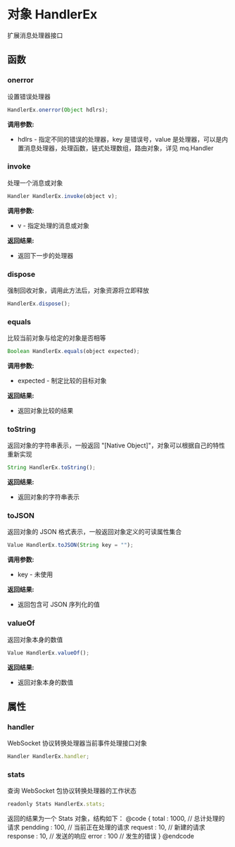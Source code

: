 # 对象 HandlerEx
扩展消息处理器接口

## 函数
        
### onerror
设置错误处理器
```JavaScript
HandlerEx.onerror(Object hdlrs);
```

**调用参数:**
* hdlrs - 指定不同的错误的处理器，key 是错误号，value 是处理器，可以是内置消息处理器，处理函数，链式处理数组，路由对象，详见 mq.Handler

### invoke
处理一个消息或对象
```JavaScript
Handler HandlerEx.invoke(object v);
```

**调用参数:**
* v - 指定处理的消息或对象

**返回结果:**
* 返回下一步的处理器

### dispose
强制回收对象，调用此方法后，对象资源将立即释放
```JavaScript
HandlerEx.dispose();
```

### equals
比较当前对象与给定的对象是否相等
```JavaScript
Boolean HandlerEx.equals(object expected);
```

**调用参数:**
* expected - 制定比较的目标对象

**返回结果:**
* 返回对象比较的结果

### toString
返回对象的字符串表示，一般返回 &#34;[Native Object]&#34;，对象可以根据自己的特性重新实现
```JavaScript
String HandlerEx.toString();
```

**返回结果:**
* 返回对象的字符串表示

### toJSON
返回对象的 JSON 格式表示，一般返回对象定义的可读属性集合
```JavaScript
Value HandlerEx.toJSON(String key = "");
```

**调用参数:**
* key - 未使用

**返回结果:**
* 返回包含可 JSON 序列化的值

### valueOf
返回对象本身的数值
```JavaScript
Value HandlerEx.valueOf();
```

**返回结果:**
* 返回对象本身的数值

## 属性
        
### handler
WebSocket 协议转换处理器当前事件处理接口对象
```JavaScript
Handler HandlerEx.handler;
```

### stats
查询 WebSocket 包协议转换处理器的工作状态
```JavaScript
readonly Stats HandlerEx.stats;
```

返回的结果为一个 Stats 对象，结构如下：
@code
{
    total : 1000,    // 总计处理的请求
    pendding : 100,  // 当前正在处理的请求
    request : 10,    // 新建的请求
    response : 10,   // 发送的响应
    error : 100      // 发生的错误
}
@endcode

